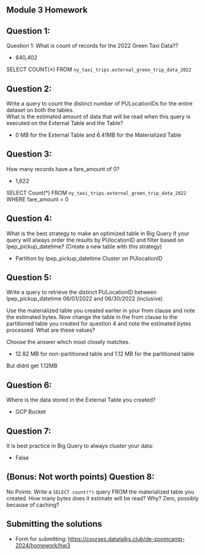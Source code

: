 ## Module 3 Homework


## Question 1:
Question 1: What is count of records for the 2022 Green Taxi Data??
- 840,402

SELECT COUNT(*)
FROM `ny_taxi_trips.external_green_trip_data_2022`

## Question 2:
Write a query to count the distinct number of PULocationIDs for the entire dataset on both the tables.</br> 
What is the estimated amount of data that will be read when this query is executed on the External Table and the Table?

- 0 MB for the External Table and 6.41MB for the Materialized Table



## Question 3:
How many records have a fare_amount of 0?
- 1,622

SELECT Count(*)
FROM `ny_taxi_trips.external_green_trip_data_2022`
WHERE fare_amount = 0

## Question 4:
What is the best strategy to make an optimized table in Big Query
if your query will always order the results by PUlocationID
and filter based on lpep_pickup_datetime? (Create a new table with this strategy)

- Partition by lpep_pickup_datetime  Cluster on PUlocationID


## Question 5:
Write a query to retrieve the distinct PULocationID between lpep_pickup_datetime
06/01/2022 and 06/30/2022 (inclusive)</br>

Use the materialized table you created earlier in your from clause and note the estimated
bytes. Now change the table in the from clause to the partitioned table you
created for question 4 and note the estimated bytes processed. What are these values? </br>

Choose the answer which most closely matches.</br> 


- 12.82 MB for non-partitioned table and 1.12 MB for the partitioned table

But didnt get 1.12MB


## Question 6: 
Where is the data stored in the External Table you created?

- GCP Bucket



## Question 7:
It is best practice in Big Query to always cluster your data:

- False


## (Bonus: Not worth points) Question 8:
No Points: Write a `SELECT count(*)` query FROM the materialized table you created.
How many bytes does it estimate will be read? Why?
Zero, possibly because of caching?

 
## Submitting the solutions

* Form for submitting: https://courses.datatalks.club/de-zoomcamp-2024/homework/hw3


